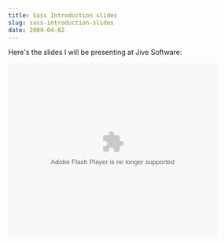 ```yaml
---
title: Sass Introduction slides
slug: sass-introduction-slides
date: 2009-04-02
---
```


Here's the slides I will be presenting at Jive Software:

<div class='flash'>
  <object data='http://static.slidesharecdn.com/swf/ssplayer2.swf?doc=sass-090402192738-phpapp01&amp;rel=0&amp;stripped_title=sass-introduction' height='355' type='application/x-shockwave-flash' width='425'>
    <param name='allowFullScreen' value='true' />
    <param name='allowScriptAccess' value='always' />
    <param name='src' value='http://static.slidesharecdn.com/swf/ssplayer2.swf?doc=sass-090402192738-phpapp01&amp;rel=0&amp;stripped_title=sass-introduction' />
    <param name='allowfullscreen' value='true' />
  </object>
</div>